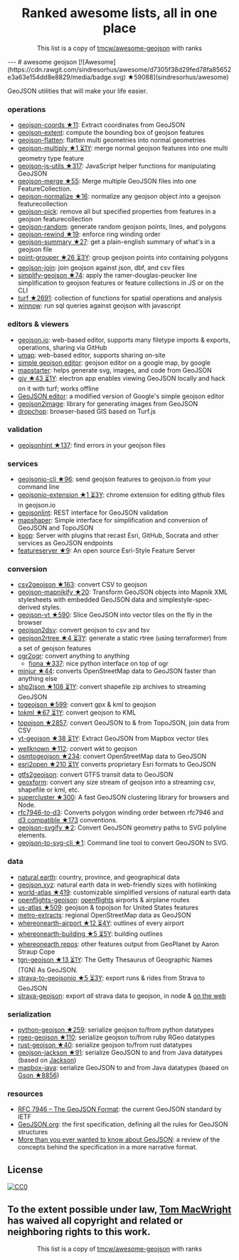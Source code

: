 <h1 align="center">
Ranked awesome lists, all in one place
</h1>
<p align="center">
	This list is a copy of <a href="tmcw/awesome-geojson">tmcw/awesome-geojson</a> with ranks
</p>
---
# awesome geojson [![Awesome](https://cdn.rawgit.com/sindresorhus/awesome/d7305f38d29fed78fa85652e3a63e154dd8e8829/media/badge.svg) ★59088](sindresorhus/awesome)

GeoJSON utilities that will make your life easier.

### operations

* [geojson-coords ★11](mapbox/geojson-coords): Extract coordinates from GeoJSON
* [geojson-extent](https://www.npmjs.com/package/geojson-extent): compute the bounding box of geojson features
* [geojson-flatten](https://github.com/tmcw/geojson-flatten): flatten multi geometries into normal geometries
* [geojson-multiply ★1 ⏳1Y](haoliangyu/geojson-multiply):  merge normal geojson features into one multi geometry type feature
* [geojson-js-utils ★317](maxogden/geojson-js-utils): JavaScript helper functions for manipulating GeoJSON
* [geojson-merge ★55](mapbox/geojson-merge): Merge multiple GeoJSON files into one FeatureCollection.
* [geojson-normalize ★16](mapbox/geojson-normalize): normalize any geojson object into a geojson featurecollection
* [geojson-pick](https://www.npmjs.com/package/geojson-pick): remove all but specified properties from features in a geojson featurecollection
* [geojson-random](https://github.com/tmcw/geojson-random): generate random geojson points, lines, and polygons
* [geojson-rewind ★19](mapbox/geojson-rewind): enforce ring winding order
* [geojson-summary ★27](mapbox/geojson-summary): get a plain-english summary of what's in a geojson file
* [point-grouper ★26 ⏳3Y](substack/point-grouper): group geojson points into containing polygons
* [geojson-join](https://github.com/tmcw/geojson-join): join geojson against json, dbf, and csv files
* [simplify-geojson ★74](maxogden/simplify-geojson): apply the ramer-douglas-peucker line simplification to geojson features or feature collections in JS or on the CLI
* [turf ★2691](Turfjs/turf): collection of functions for spatial operations and analysis
* [winnow](https://github.com/dmfenton/winnow): run sql queries against geojson with javascript

### editors & viewers

* [geojson.io](http://geojson.io/): web-based editor, supports many filetype imports & exports, operations, sharing via GitHub
* [umap](http://umap.openstreetmap.fr/en/): web-based editor, supports sharing on-site
* [simple geojson editor](https://google-developers.appspot.com/maps/documentation/utils/geojson/): geojson editor on a google map, by google
* [mapstarter](http://mapstarter.com/): helps generate svg, images, and code from GeoJSON
* [gjv ★43 ⏳1Y](anandthakker/gjv): electron app enables viewing GeoJSON locally and hack on it with turf; works offline
* [GeoJSON editor](https://tomscholz.github.io/geojson-editor/): a modified version of Google's simple geojson editor
* [geojson2image](https://github.com/brycejohnston/geojson2image): library for generating images from GeoJSON
* [dropchop](http://dropchop.io/): browser-based GIS based on Turf.js

### validation

* [geojsonhint ★137](mapbox/geojsonhint): find errors in your geojson files

### services

* [geojsonio-cli ★96](mapbox/geojsonio-cli): send geojson features to geojson.io from your command line
* [geojsonio-extension ★1 ⏳3Y](mapbox/geojsonio-extension): chrome extension for editing github files in geojson.io
* [geojsonlint](http://geojsonlint.com/): REST interface for GeoJSON validation
* [mapshaper](http://mapshaper.org/): Simple interface for simplification and conversion of GeoJSON and TopoJSON
* [koop](https://koopjs.github.io): Server with plugins that recast Esri, GitHub, Socrata and other services as GeoJSON endpoints
* [featureserver ★9](featureserver/featureserver): An open source Esri-Style Feature Server

### conversion

* [csv2geojson ★163](mapbox/csv2geojson): convert CSV to geojson
* [geojson-mapnikify ★20](mapbox/geojson-mapnikify): Transform GeoJSON objects into Mapnik XML stylesheets with embedded GeoJSON data and simplestyle-spec-derived styles.
* [geojson-vt ★590](mapbox/geojson-vt): Slice GeoJSON into vector tiles on the fly in the browser
* [geojson2dsv](https://github.com/tmcw/geojson2dsv): convert geojson to csv and tsv
* [geojson2rtree ★4 ⏳3Y](maxogden/geojson2rtree): generate a static rtree (using terraformer) from a set of geojson features
* [ogr2ogr](http://www.gdal.org/ogr2ogr.html): convert anything to anything
  * [fiona ★337](toblerity/fiona): nice python interface on top of ogr
* [minjur ★44](mapbox/minjur): converts OpenStreetMap data to GeoJSON faster than anything else
* [shp2json ★108 ⏳1Y](substack/shp2json): convert shapefile zip archives to streaming GeoJSON
* [togeojson ★599](mapbox/togeojson): convert gpx & kml to geojson
* [tokml ★67 ⏳1Y](mapbox/tokml): convert geojson to KML
* [topojson ★2857](topojson/topojson): convert GeoJSON to & from TopoJSON, join data from CSV
* [vt-geojson ★38 ⏳1Y](developmentseed/vt-geojson): Extract GeoJSON from Mapbox vector tiles
* [wellknown ★112](mapbox/wellknown): convert wkt to geojson
* [osmtogeojson ★234](tyrasd/osmtogeojson): convert OpenStreetMap data to GeoJSON
* [esri2open ★210 ⏳1Y](project-open-data/esri2open) converts proprietary Esri formats to GeoJSON
* [gtfs2geojson](https://github.com/tmcw/gtfs2geojson): convert GTFS transit data to GeoJSON
* [geoxform](https://github.com/koopjs/geoxform): convert any size stream of geojson into a streaming csv, shapefile or kml, etc.
* [supercluster ★300](mapbox/supercluster): A fast GeoJSON clustering library for browsers and Node.
* [rfc7946-to-d3](https://github.com/tyrasd/rfc7946-to-d3): Converts polygon winding order between rfc7946 and [d3 compatible ★173](d3/d3-geo#d3-geo) conventions.
* [geojson-svgify ★2](juliuste/geojson-svgify): Convert GeoJSON geometry paths to SVG polyline elements.
* [geojson-to-svg-cli ★1](derhuerst/geojson-to-svg-cli): Command line tool to convert GeoJSON to SVG.

### data

* [natural earth](http://www.naturalearthdata.com/): country, province, and geographical data
* [geojson.xyz](http://geojson.xyz/): natural earth data in web-friendly sizes with hotlinking
* [world-atlas ★419](topojson/world-atlas): customizable simplified versions of natural earth data
* [openflights-geojson](https://github.com/tmcw/openflights-geojson): [openflights](http://openflights.org/) airports & airplane routes
* [us-atlas ★509](topojson/us-atlas): geojson & topojson for United States features
* [metro-extracts](https://mapzen.com/data/metro-extracts/): regional OpenStreetMap data as GeoJSON
* [whereonearth-airport ★12 ⏳4Y](straup/whereonearth-airport): outlines of every airport
* [whereonearth-building ★5 ⏳5Y](straup/whereonearth-building): building outlines
* [whereonearth repos](https://github.com/search?q=user%3Astraup+whereonearth): other features output from GeoPlanet by Aaron Straup Cope
* [tgn-geojson ★13 ⏳1Y](straup/tgn-geojson): The Getty Thesaurus of Geographic Names (TGN) As GeoJSON.
* [strava-to-geojsonio ★5 ⏳3Y](taketime/strava-to-geojsonio): export runs & rides from Strava to GeoJSON
* [strava-geojson](https://github.com/tmcw/strava-geojson): export _all_ strava data to geojson, in node & [on the web](http://www.macwright.org/strava-geojson/)

### serialization

* [python-geojson ★259](frewsxcv/python-geojson): serialize geojson to/from python datatypes
* [rgeo-geojson ★110](rgeo/rgeo-geojson): serialize geojson to/from ruby RGeo datatypes
* [rust-geojson ★40](georust/rust-geojson): serialize geojson to/from rust datatypes
* [geojson-jackson ★91](opendatalab-de/geojson-jackson): serialize GeoJSON to and from Java datatypes (based on [Jackson](http://wiki.fasterxml.com/JacksonHome))
* [mapbox-java](https://github.com/mapbox/mapbox-java): serialize GeoJSON to and from Java datatypes (based on [Gson ★8856](google/gson))

### resources

* [RFC 7946 – The GeoJSON Format](https://tools.ietf.org/html/rfc7946): the current GeoJSON standard by IETF
* [GeoJSON.org](http://geojson.org/): the first specification, defining all the rules for GeoJSON structures
* [More than you ever wanted to know about GeoJSON](http://www.macwright.org/2015/03/23/geojson-second-bite.html): a review of the concepts behind the specification in a more narrative format.

## License

[![CC0](https://licensebuttons.net/p/zero/1.0/88x31.png)](https://creativecommons.org/publicdomain/zero/1.0/ )

To the extent possible under law, [Tom MacWright](http://www.macwright.org) has waived all copyright and related or neighboring rights to this work.
---
<p align="center">
	This list is a copy of <a href="tmcw/awesome-geojson">tmcw/awesome-geojson</a> with ranks
</p>
